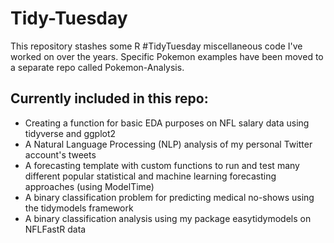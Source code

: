 # Tidy-Tuesday

This repository stashes some R #TidyTuesday miscellaneous code I've worked on over the years. Specific Pokemon examples have been moved to a separate repo called Pokemon-Analysis.

## Currently included in this repo:

* Creating a function for basic EDA purposes on NFL salary data using tidyverse and ggplot2 
* A Natural Language Processing (NLP) analysis of my personal Twitter account's tweets
* A forecasting template with custom functions to run and test many different popular statistical and machine learning forecasting approaches (using ModelTime)
* A binary classification problem for predicting medical no-shows using the tidymodels framework
* A binary classification analysis using my package easytidymodels on NFLFastR data
